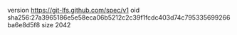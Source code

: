 version https://git-lfs.github.com/spec/v1
oid sha256:27a3965186e5e58eca06b5212c2c39f1fcdc403d74c795335699266ba6e8d5f8
size 2042

